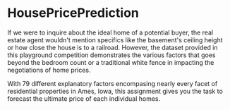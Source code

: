 # HousePricePrediction

If we were to inquire about the ideal home of a potential buyer, the real estate agent wouldn't mention specifics like the basement's ceiling height or how close the house is to a railroad. However, the dataset provided in this playground competition demonstrates the various factors that goes beyond the bedroom count or a traditional white fence in impacting the negotiations of home prices.

With 79 different explanatory factors encompasing nearly every facet of residential properties in Ames, Iowa, this assignment gives you the task to forecast the ultimate price of each individual homes. 
